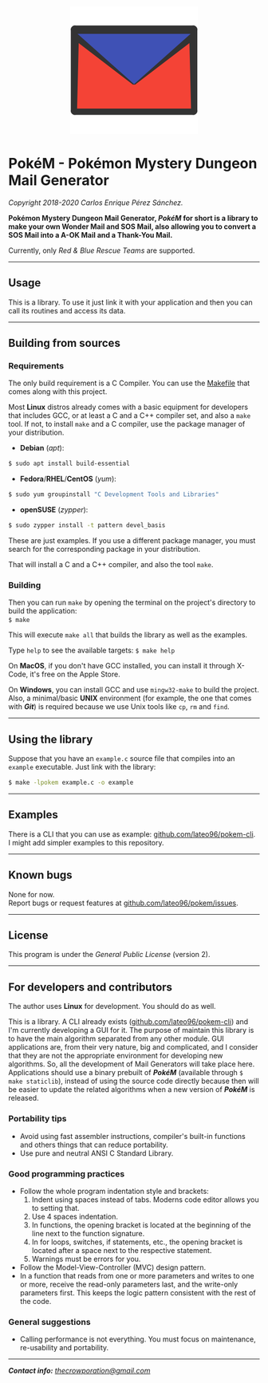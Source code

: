 <p align="center"><img width=256 height=256 src=resources/logo/pokem.png></p>  

# PokéM - Pokémon Mystery Dungeon Mail Generator

*Copyright 2018-2020 Carlos Enrique Pérez Sánchez.*  

**Pokémon Mystery Dungeon Mail Generator, *PokéM* for short is a library to make your own Wonder Mail and SOS Mail, also allowing you to convert a SOS Mail into a A-OK Mail and a Thank-You Mail.**  

Currently, only *Red & Blue Rescue Teams* are supported.  

-----------------------------------------------------------------------------------------------------------------------------------

## Usage
This is a library. To use it just link it with your application and then you can call its routines and access its data.  

-----------------------------------------------------------------------------------------------------------------------------------

## Building from sources

### Requirements
The only build requirement is a C Compiler. You can use the [Makefile](Makefile) that comes along with this project.  

Most **Linux** distros already comes with a basic equipment for developers that includes GCC, or at least a C and a C++ compiler set, and also a `make` tool. If not, to install `make` and a C compiler, use the package manager of your distribution.  

* **Debian** (*apt*):  
```sh
$ sudo apt install build-essential  
```

* **Fedora**/**RHEL**/**CentOS** (*yum*):  
```sh
$ sudo yum groupinstall "C Development Tools and Libraries"
```
  
* **openSUSE** (*zypper*):  
```sh
$ sudo zypper install -t pattern devel_basis
```

These are just examples. If you use a different package manager, you must search for the corresponding package in your distribution.  

That will install a C and a C++ compiler, and also the tool `make`.  

### Building
Then you can run `make` by opening the terminal on the project's directory to build the application:  
`$ make`  

This will execute `make all` that builds the library as well as the examples.  

Type `help` to see the available targets:
`$ make help`

On **MacOS**, if you don't have GCC installed, you can install it through X-Code, it's free on the Apple Store.  

On **Windows**, you can install GCC and use `mingw32-make` to build the project. Also, a minimal/basic **UNIX** environment (for example, the one that comes with ***Git***) is required because we use Unix tools like `cp`, `rm` and `find`.  

-----------------------------------------------------------------------------------------------------------------------------------

## Using the library
Suppose that you have an `example.c` source file that compiles into an `example` executable. Just link with the library:
```sh
$ make -lpokem example.c -o example
```

-----------------------------------------------------------------------------------------------------------------------------------

## Examples
There is a CLI that you can use as example: [github.com/lateo96/pokem-cli](github.com/lateo96/pokem-cli).  
I might add simpler examples to this repository.  

-----------------------------------------------------------------------------------------------------------------------------------

## Known bugs
None for now.  
Report bugs or request features at [github.com/lateo96/pokem/issues](github.com/lateo96/pokem/issues).  

-----------------------------------------------------------------------------------------------------------------------------------

## License
This program is under the *General Public License* (version 2).  

-----------------------------------------------------------------------------------------------------------------------------------

## For developers and contributors
The author uses **Linux** for development. You should do as well.  

This is a library. A CLI already exists ([github.com/lateo96/pokem-cli](github.com/lateo96/pokem-cli)) and I'm currently developing a GUI for it. The purpose of maintain this library is to have the main algorithm separated from any other module. GUI applications are, from their very nature, big and complicated, and I consider that they are not the appropriate environment for developing new algorithms. So, all the development of Mail Generators will take place here. Applications should use a binary prebuilt of ***PokéM*** (available through `$ make staticlib`), instead of using the source code directly because then will be easier to update the related algorithms when a new version of ***PokéM*** is released.

### Portability tips
* Avoid using fast assembler instructions, compiler's built-in functions and others things that can reduce portability.
* Use pure and neutral ANSI C Standard Library.

### Good programming practices
* Follow the whole program indentation style and brackets:
    1. Indent using spaces instead of tabs. Moderns code editor allows you to setting that.
    2. Use 4 spaces indentation.
    3. In functions, the opening bracket is located at the beginning of the line next to the function signature.
    4. In for loops, switches, if statements, etc., the opening bracket is located after a space next to the respective statement.
    5. Warnings must be errors for you.
* Follow the Model-View-Controller (MVC) design pattern.
* In a function that reads from one or more parameters and writes to one or more, receive the read-only parameters last, and the write-only parameters first. This keeps the logic pattern consistent with the rest of the code.

### General suggestions
* Calling performance is not everything. You must focus on maintenance, re-usability and portability.

-----------------------------------------------------------------------------------------------------------------------------------

***Contact info:*** [*thecrowporation@gmail.com*](mailto:thecrowporation@gmail.com)
